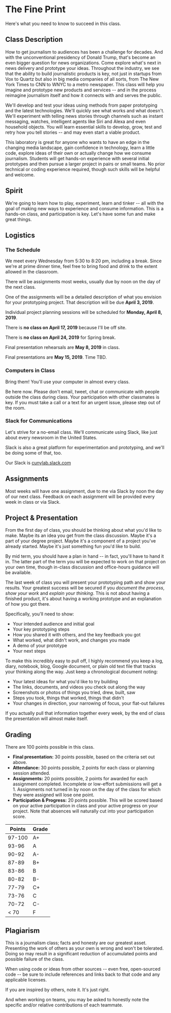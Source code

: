 # The Fine Print

Here's what you need to know to succeed in this class.

## Class Description

How to get journalism to audiences has been a challenge for decades. And with the unconventional presidency of Donald Trump, that's become an even bigger question for news organizations. Come explore what's next in news delivery and prototype your ideas. Throughout the industry, we see that the ability to build journalistic products is key, not just in startups from Vox to Quartz but also in big media companies of all sorts, from The New York Times to CNN to WNYC to a metro newspaper. This class will help you imagine and prototype new products and services -- and in the process reimagine journalism itself and how it connects with and serves the public. 

We'll develop and test your ideas using methods from paper prototyping and the latest technologies. We'll quickly see what works and what doesn't. We'll experiment with telling news stories through channels such as instant messaging, watches, intelligent agents like Siri and Alexa and even household objects. You will learn essential skills to develop, grow, test and retry how you tell stories -- and may even start a viable product. 

This laboratory is great for anyone who wants to have an edge in the changing media landscape, gain confidence in technology, learn a little code, explore ideas of their own or actually change how we consume journalism. Students will get hands-on experience with several initial prototypes and then pursue a larger project in pairs or small teams. No prior technical or coding experience required, though such skills will be helpful and welcome.

## Spirit

We're going to learn how to play, experiment, learn and tinker -- all with the goal of making new ways to experience and consume information. This is a hands-on class, and participation is key. Let's have some fun and make great things.

## Logistics

### The Schedule

We meet every Wednesday from 5:30 to 8:20 pm, including a break. Since we're at prime dinner time, feel free to bring food and drink to the extent allowed in the classroom. 

There will be assignments most weeks, usually due by noon on the day of the next class.

One of the assignments will be a detailed description of what you envision for your prototyping project. That description will be due **April 3, 2019**.

Individual project planning sessions will be scheduled for **Monday, April 8, 2019**. 

There is **no class on April 17, 2019** because I'll be off site.

There is **no class on April 24, 2019** for Spring break.

Final presentation rehearsals are **May 8, 2019** in class.

Final presentations are **May 15, 2019**. Time TBD.

### Computers in Class

Bring them! You'll use your computer in almost every class.

Be here now. Please don't email, tweet, chat or communicate with people outside the class during class. Your participation with other classmates is key. If you must take a call or a text for an urgent issue, please step out of the room.

### Slack for Communications

Let's strive for a no-email class. We'll communicate using Slack, like just about every newsroom in the United States. 

Slack is also a great platform for experimentation and prototyping, and we'll be doing some of that, too.

Our Slack is [cunylab.slack.com](https://cunylab.slack.com)

## Assignments

Most weeks will have one assignment, due to me via Slack by noon the day of our next class. Feedback on each assignment will be provided every week in class or via Slack.

## Project & Presentation

From the first day of class, you should be thinking about what you'd like to make. Maybe its an idea you get from the class discussion. Maybe it's a part of your degree project. Maybe it's a component of a project you've already started. Maybe it's just something fun you'd like to build. 

By mid term, you should have a plan in hand -- in fact, you'll have to hand it in. The latter part of the term you will be expected to work on that project on your own time, though in-class discussion and office-hours guidance will be available.

The last week of class you will present your prototyping path and show your results. Your greatest success will be secured if you _document the process_, _show your work_ and _explain your thinking_. This is not about having a finished product, it's about having a working prototype and an explanation of how you got there.

Specifically, you'll need to show:

* Your intended audience and initial goal
* Your key prototyping steps
* How you shared it with others, and the key feedback you got
* What worked, what didn't work, and changes you made
* A demo of your prototype
* Your next steps

To make this incredibly easy to pull off, I highly recommend you keep a log, diary, notebook, blog, Google document, or plain old text file that tracks your thinking along the way. Just keep a chronological document noting:

- Your latest ideas for what you'd like to try building
- The links, documents, and videos you check out along the way
- Screenshots or photos of things you tried, drew, built, saw
- Steps you took, things that worked, things that didn't
- Your changes in direction, your narrowing of focus, your flat-out failures

If you actually pull that information together every week, by the end of class the presentation will almost make itself.

## Grading

There are 100 points possible in this class.

* **Final presentation:** 30 points possible, based on the criteria set out above.
* **Attendance:** 30 points possible, 2 points for each class or planning session attended. 
* **Assignments:** 20 points possible, 2 points for awarded for each assignment completed. Incomplete or low-effort submissions will get a 1. Assignments not turned in by noon on the day of the class for which they were assigned will lose one point.
* **Participation & Progress:** 20 points possible. This will be scored based on your active participation in class and your active progress on your project. Note that absences will naturally cut into your participation score.

| Points | Grade |
| ------ | ----- |
| 97-100 |  A+ |
| 93-96 | A |
| 90-92 | A- |
| 87-89 | B+ |
| 83-86 | B |
| 80-82 | B- |
| 77-79 | C+ |
| 73-76 | C |
| 70-72 | C- |
| < 70 | F |

## Plagiarism

This is a journalism class; facts and honesty are our greatest asset. Presenting the work of others as your own is wrong and won't be tolerated. Doing so may result in a significant reduction of accumulated points and possible failure of the class.

When using code or ideas from other sources -- even free, open-sourced code -- be sure to include references and links back to that code and any applicable licenses.

If you are inspired by others, note it. It's just right.

And when working on teams, you may be asked to honestly note the specific and/or relative contributions of each teammate.


